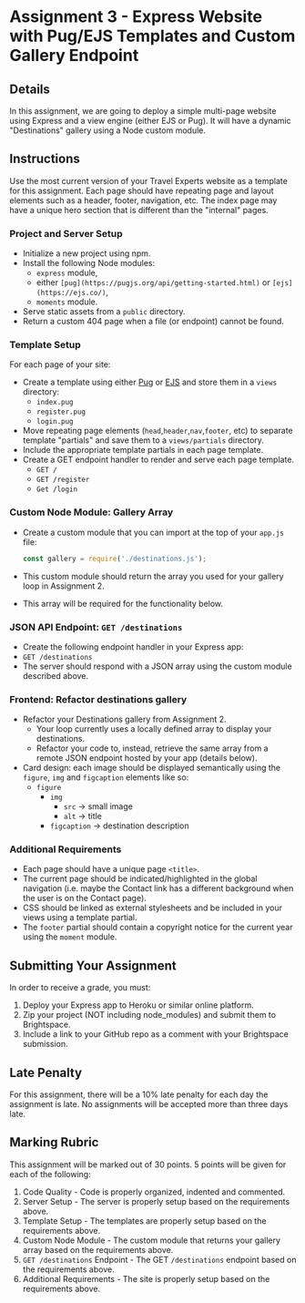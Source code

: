 # Assignment 3 - Express Website with Pug/EJS Templates and Custom Gallery Endpoint
## Details
In this assignment, we are going to deploy a simple multi-page website using Express and a view engine (either EJS or Pug). It will have a dynamic "Destinations" gallery using a Node custom module.

## Instructions
Use the most current version of your Travel Experts website as a template for this assignment. Each page should have repeating page and layout elements such as a header, footer, navigation, etc. The index page may have a unique hero section that is different than the "internal" pages.

### Project and Server Setup
- Initialize a new project using npm.
- Install the following Node modules:
  - `express` module,
  - either `[pug](https://pugjs.org/api/getting-started.html)` or `[ejs](https://ejs.co/)`,
  - `moments` module.
- Serve static assets from a `public` directory.
- Return a custom 404 page when a file (or endpoint) cannot be found.

### Template Setup
For each page of your site:
- Create a template using either [Pug](https://pugjs.org/api/getting-started.html) or [EJS](https://ejs.co/) and store them in a `views` directory:
  - `index.pug`
  - `register.pug`
  - `login.pug`
- Move repeating page elements (`head`,`header`,`nav`,`footer`, etc) to separate template "partials" and save them to a `views/partials` directory.
- Include the appropriate template partials in each page template.
- Create a GET endpoint handler to render and serve each page template.
  - `GET /`
  - `GET /register`
  - `Get /login`

### Custom Node Module: Gallery Array
- Create a custom module that you can import at the top of your `app.js` file:

    ```js
    const gallery = require('./destinations.js');
    ```

- This custom module should return the array you used for your gallery loop in Assignment 2.
- This array will be required for the functionality below.

### JSON API Endpoint: `GET /destinations`
- Create the following endpoint handler in your Express app:
- `GET /destinations`
- The server should respond with a JSON array using the custom module described above.

### Frontend: Refactor destinations gallery
- Refactor your Destinations gallery from Assignment 2.
  - Your loop currently uses a locally defined array to display your destinations.
  - Refactor your code to, instead, retrieve the same array from a remote JSON endpoint hosted by your app (details below).
- Card design: each image should be displayed semantically using the `figure`, `img` and `figcaption` elements like so:
  - `figure`
    - `img` 
      - `src` -> small image
      - `alt` -> title
    - `figcaption` -> destination description

### Additional Requirements
- Each page should have a unique page `<title>`.
- The current page should be indicated/highlighted in the global navigation (i.e. maybe the Contact link has a different background when the user is on the Contact page).
- CSS should be linked as external stylesheets and be included in your views using a template partial.
- The `footer` partial should contain a copyright notice for the current year using the `moment` module.

## Submitting Your Assignment
In order to receive a grade, you must:
1. Deploy your Express app to Heroku or similar online platform.
2. Zip your project (NOT including node_modules) and submit them to Brightspace.
3. Include a link to your GitHub repo as a comment with your Brightspace submission.

## Late Penalty
For this assignment, there will be a 10% late penalty for each day the assignment is late. No assignments will be accepted more than three days late.

## Marking Rubric
This assignment will be marked out of 30 points. 5 points will be given for each of the following:
1. Code Quality - Code is properly organized, indented and commented.
2. Server Setup - The server is properly setup based on the requirements above.
3. Template Setup - The templates are properly setup based on the requirements above.
4. Custom Node Module - The custom module that returns your gallery array based on the requirements above.
5. `GET /destinations` Endpoint - The GET `/destinations` endpoint based on the requirements above.
6. Additional Requirements - The site is properly setup based on the requirements above.